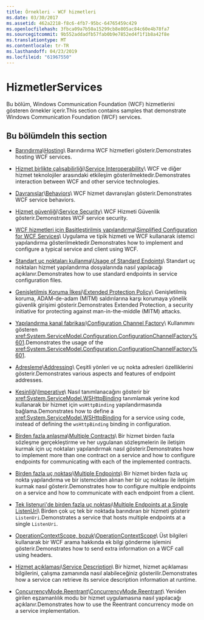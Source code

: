 ```yaml
---
title: Örnekleri - WCF hizmetleri
ms.date: 03/30/2017
ms.assetid: 462a2218-f8c6-4fb7-95bc-64765459c429
ms.openlocfilehash: 3fbca09a7b50a15299cb8e805ac84c60e4b78fa7
ms.sourcegitcommit: 9b552addadfb57fab0b9e7852ed4f1f1b8a42f8e
ms.translationtype: MT
ms.contentlocale: tr-TR
ms.lasthandoff: 04/23/2019
ms.locfileid: "61967550"
---
```

# <a name="services"></a><span data-ttu-id="3f9cd-102">Hizmetler</span><span class="sxs-lookup"><span data-stu-id="3f9cd-102">Services</span></span>

<span data-ttu-id="3f9cd-103">Bu bölüm, Windows Communication Foundation (WCF) hizmetlerini gösteren örnekler içerir.</span><span class="sxs-lookup"><span data-stu-id="3f9cd-103">This section contains samples that demonstrate Windows Communication Foundation (WCF) services.</span></span>

## <a name="in-this-section"></a><span data-ttu-id="3f9cd-104">Bu bölümde</span><span class="sxs-lookup"><span data-stu-id="3f9cd-104">In this section</span></span>

- <span data-ttu-id="3f9cd-105">[Barındırma](../../../../docs/framework/wcf/feature-details/hosting.md)\\</span><span class="sxs-lookup"><span data-stu-id="3f9cd-105">[Hosting](../../../../docs/framework/wcf/feature-details/hosting.md)\\</span></span>
<span data-ttu-id="3f9cd-106">Barındırma WCF hizmetleri gösterir.</span><span class="sxs-lookup"><span data-stu-id="3f9cd-106">Demonstrates hosting WCF services.</span></span>

- <span data-ttu-id="3f9cd-107">[Hizmet birlikte çalışabilirliği](service-interoperability.md)\\</span><span class="sxs-lookup"><span data-stu-id="3f9cd-107">[Service Interoperability](service-interoperability.md)\\</span></span>
<span data-ttu-id="3f9cd-108">WCF ve diğer hizmet teknolojiler arasındaki etkileşim gösterilmektedir.</span><span class="sxs-lookup"><span data-stu-id="3f9cd-108">Demonstrates interaction between WCF and other service technologies.</span></span>

- <span data-ttu-id="3f9cd-109">[Davranışlar](behaviors.md)\\</span><span class="sxs-lookup"><span data-stu-id="3f9cd-109">[Behaviors](behaviors.md)\\</span></span>
<span data-ttu-id="3f9cd-110">WCF hizmet davranışları gösterir.</span><span class="sxs-lookup"><span data-stu-id="3f9cd-110">Demonstrates WCF service behaviors.</span></span>

- <span data-ttu-id="3f9cd-111">[Hizmet güvenliği](service-security.md)\\</span><span class="sxs-lookup"><span data-stu-id="3f9cd-111">[Service Security](service-security.md)\\</span></span>
<span data-ttu-id="3f9cd-112">WCF Hizmeti Güvenlik gösterir.</span><span class="sxs-lookup"><span data-stu-id="3f9cd-112">Demonstrates WCF service security.</span></span>

- <span data-ttu-id="3f9cd-113">[WCF hizmetleri için Basitleştirilmiş yapılandırma](simplified-configuration-for-wcf-services.md)\\</span><span class="sxs-lookup"><span data-stu-id="3f9cd-113">[Simplified Configuration for WCF Services](simplified-configuration-for-wcf-services.md)\\</span></span>
<span data-ttu-id="3f9cd-114">Uygulama ve tipik hizmeti ve WCF kullanarak istemci yapılandırma gösterilmektedir.</span><span class="sxs-lookup"><span data-stu-id="3f9cd-114">Demonstrates how to implement and configure a typical service and client using WCF.</span></span>

- <span data-ttu-id="3f9cd-115">[Standart uç noktaları kullanma](usage-of-standard-endpoints.md)\\</span><span class="sxs-lookup"><span data-stu-id="3f9cd-115">[Usage of Standard Endoints](usage-of-standard-endpoints.md)\\</span></span>
<span data-ttu-id="3f9cd-116">Standart uç noktaları hizmet yapılandırma dosyalarında nasıl yapılacağı açıklanır.</span><span class="sxs-lookup"><span data-stu-id="3f9cd-116">Demonstrates how to use standard endpoints in service configuration files.</span></span>

- <span data-ttu-id="3f9cd-117">[Genişletilmiş Koruma İlkesi](extended-protection-policy.md)\\</span><span class="sxs-lookup"><span data-stu-id="3f9cd-117">[Extended Protection Policy](extended-protection-policy.md)\\</span></span>
<span data-ttu-id="3f9cd-118">Genişletilmiş koruma, ADAM-de-adam (MITM) saldırılarına karşı korumaya yönelik güvenlik girişimi gösterir.</span><span class="sxs-lookup"><span data-stu-id="3f9cd-118">Demonstrates Extended Protection, a security initiative for protecting against man-in-the-middle (MITM) attacks.</span></span>

- <span data-ttu-id="3f9cd-119">[Yapılandırma kanal fabrikası](configuration-channel-factory.md)\\</span><span class="sxs-lookup"><span data-stu-id="3f9cd-119">[Configuration Channel Factory](configuration-channel-factory.md)\\</span></span>
<span data-ttu-id="3f9cd-120">Kullanımını gösteren <xref:System.ServiceModel.Configuration.ConfigurationChannelFactory%601>.</span><span class="sxs-lookup"><span data-stu-id="3f9cd-120">Demonstrates the usage of the <xref:System.ServiceModel.Configuration.ConfigurationChannelFactory%601>.</span></span>

- <span data-ttu-id="3f9cd-121">[Adresleme](addressing.md)\\</span><span class="sxs-lookup"><span data-stu-id="3f9cd-121">[Addressing](addressing.md)\\</span></span>
<span data-ttu-id="3f9cd-122">Çeşitli yönleri ve uç nokta adresleri özelliklerini gösterir.</span><span class="sxs-lookup"><span data-stu-id="3f9cd-122">Demonstrates various aspects and features of endpoint addresses.</span></span>

- <span data-ttu-id="3f9cd-123">[Kesinliği](imperative.md)\\</span><span class="sxs-lookup"><span data-stu-id="3f9cd-123">[Imperative](imperative.md)\\</span></span>
<span data-ttu-id="3f9cd-124">Nasıl tanımlanacağını gösterir bir <xref:System.ServiceModel.WSHttpBinding> tanımlamak yerine kod kullanarak bir hizmet için `wsHttpBinding` yapılandırmasında bağlama.</span><span class="sxs-lookup"><span data-stu-id="3f9cd-124">Demonstrates how to define a <xref:System.ServiceModel.WSHttpBinding> for a service using code, instead of defining the `wsHttpBinding` binding in configuration.</span></span>

- <span data-ttu-id="3f9cd-125">[Birden fazla anlaşma](multiple-contracts.md)\\</span><span class="sxs-lookup"><span data-stu-id="3f9cd-125">[Multiple Contracts](multiple-contracts.md)\\</span></span>
<span data-ttu-id="3f9cd-126">Bir hizmet birden fazla sözleşme gerçekleştirme ve her uygulanan sözleşmelerin ile iletişim kurmak için uç noktaları yapılandırmak nasıl gösterir.</span><span class="sxs-lookup"><span data-stu-id="3f9cd-126">Demonstrates how to implement more than one contract on a service and how to configure endpoints for communicating with each of the implemented contracts.</span></span>

- <span data-ttu-id="3f9cd-127">[Birden fazla uç noktası](multiple-endpoints.md)\\</span><span class="sxs-lookup"><span data-stu-id="3f9cd-127">[Multiple Endpoints](multiple-endpoints.md)\\</span></span>
<span data-ttu-id="3f9cd-128">Bir hizmet birden fazla uç nokta yapılandırma ve bir istemciden alınan her bir uç noktası ile iletişim kurmak nasıl gösterir.</span><span class="sxs-lookup"><span data-stu-id="3f9cd-128">Demonstrates how to configure multiple endpoints on a service and how to communicate with each endpoint from a client.</span></span>

- <span data-ttu-id="3f9cd-129">[Tek listenuri'de birden fazla uç noktası](multiple-endpoints-at-a-single-listenuri.md)\\</span><span class="sxs-lookup"><span data-stu-id="3f9cd-129">[Multiple Endpoints at a Single ListenUri](multiple-endpoints-at-a-single-listenuri.md)\\</span></span>
<span data-ttu-id="3f9cd-130">Birden çok uç tek bir noktada barındıran bir hizmeti gösterir `ListenUri`.</span><span class="sxs-lookup"><span data-stu-id="3f9cd-130">Demonstrates a service that hosts multiple endpoints at a single `ListenUri`.</span></span>

- <span data-ttu-id="3f9cd-131">[OperationContextScope, bozuk](operationcontextscope.md)\\</span><span class="sxs-lookup"><span data-stu-id="3f9cd-131">[OperationContextScope](operationcontextscope.md)\\</span></span>
<span data-ttu-id="3f9cd-132">Üst bilgileri kullanarak bir WCF arama hakkında ek bilgi gönderme işlemini gösterir.</span><span class="sxs-lookup"><span data-stu-id="3f9cd-132">Demonstrates how to send extra information on a WCF call using headers.</span></span>

- <span data-ttu-id="3f9cd-133">[Hizmet açıklaması](service-description.md)\\</span><span class="sxs-lookup"><span data-stu-id="3f9cd-133">[Service Description](service-description.md)\\</span></span>
<span data-ttu-id="3f9cd-134">Bir hizmet, hizmet açıklaması bilgilerini, çalışma zamanında nasıl alabileceğiniz gösterilir.</span><span class="sxs-lookup"><span data-stu-id="3f9cd-134">Demonstrates how a service can retrieve its service description information at runtime.</span></span>

- <span data-ttu-id="3f9cd-135">[ConcurrencyMode.Reentrant](concurrencymode-reentrant.md)\\</span><span class="sxs-lookup"><span data-stu-id="3f9cd-135">[ConcurrencyMode.Reentrant](concurrencymode-reentrant.md)\\</span></span>
<span data-ttu-id="3f9cd-136">Yeniden girilen eşzamanlılık modu bir hizmet uygulamasına nasıl yapılacağı açıklanır.</span><span class="sxs-lookup"><span data-stu-id="3f9cd-136">Demonstrates how to use the Reentrant concurrency mode on a service implementation.</span></span>